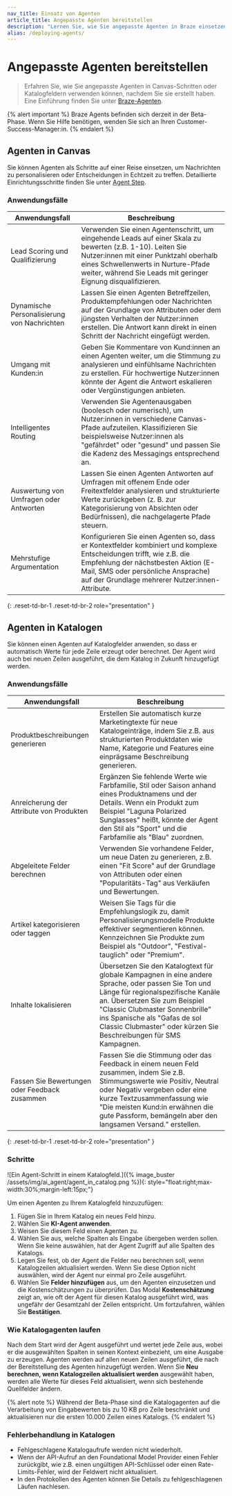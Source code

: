 ```yaml
---
nav_title: Einsatz von Agenten
article_title: Angepasste Agenten bereitstellen
description: "Lernen Sie, wie Sie angepasste Agenten in Braze einsetzen können, nachdem Sie sie erstellt haben."
alias: /deploying-agents/
---
```


# Angepasste Agenten bereitstellen

> Erfahren Sie, wie Sie angepasste Agenten in Canvas-Schritten oder Katalogfeldern verwenden können, nachdem Sie sie erstellt haben. Eine Einführung finden Sie unter [Braze-Agenten]({{site.baseurl}}/user_guide/brazeai/agents/). 

{% alert important %}
Braze Agents befinden sich derzeit in der Beta-Phase. Wenn Sie Hilfe benötigen, wenden Sie sich an Ihren Customer-Success-Manager:in.
{% endalert %}  

## Agenten in Canvas  

Sie können Agenten als Schritte auf einer Reise einsetzen, um Nachrichten zu personalisieren oder Entscheidungen in Echtzeit zu treffen. Detaillierte Einrichtungsschritte finden Sie unter [Agent Step]({{site.baseurl}}/user_guide/engagement_tools/canvas/canvas_components/agent_step/).

### Anwendungsfälle

| Anwendungsfall | Beschreibung |
| --- | --- |
| Lead Scoring und Qualifizierung | Verwenden Sie einen Agentenschritt, um eingehende Leads auf einer Skala zu bewerten (z.B. 1-10). Leiten Sie Nutzer:innen mit einer Punktzahl oberhalb eines Schwellenwerts in Nurture-Pfade weiter, während Sie Leads mit geringer Eignung disqualifizieren. |
| Dynamische Personalisierung von Nachrichten | Lassen Sie einen Agenten Betreffzeilen, Produktempfehlungen oder Nachrichten auf der Grundlage von Attributen oder dem jüngsten Verhalten der Nutzer:innen erstellen. Die Antwort kann direkt in einen Schritt der Nachricht eingefügt werden. |
| Umgang mit Kunden:in | Geben Sie Kommentare von Kund:innen an einen Agenten weiter, um die Stimmung zu analysieren und einfühlsame Nachrichten zu erstellen. Für hochwertige Nutzer:innen könnte der Agent die Antwort eskalieren oder Vergünstigungen anbieten. |
| Intelligentes Routing | Verwenden Sie Agentenausgaben (boolesch oder numerisch), um Nutzer:innen in verschiedene Canvas-Pfade aufzuteilen. Klassifizieren Sie beispielsweise Nutzer:innen als "gefährdet" oder "gesund" und passen Sie die Kadenz des Messagings entsprechend an. |
| Auswertung von Umfragen oder Antworten | Lassen Sie einen Agenten Antworten auf Umfragen mit offenem Ende oder Freitextfelder analysieren und strukturierte Werte zurückgeben (z. B. zur Kategorisierung von Absichten oder Bedürfnissen), die nachgelagerte Pfade steuern. |
| Mehrstufige Argumentation | Konfigurieren Sie einen Agenten so, dass er Kontextfelder kombiniert und komplexe Entscheidungen trifft, wie z.B. die Empfehlung der nächstbesten Aktion (E-Mail, SMS oder persönliche Ansprache) auf der Grundlage mehrerer Nutzer:innen-Attribute. |
{: .reset-td-br-1 .reset-td-br-2 role="presentation" }

## Agenten in Katalogen  

Sie können einen Agenten auf Katalogfelder anwenden, so dass er automatisch Werte für jede Zeile erzeugt oder berechnet. Der Agent wird auch bei neuen Zeilen ausgeführt, die dem Katalog in Zukunft hinzugefügt werden. 

### Anwendungsfälle

| Anwendungsfall | Beschreibung |
| --- | --- |
| Produktbeschreibungen generieren | Erstellen Sie automatisch kurze Marketingtexte für neue Katalogeinträge, indem Sie z.B. aus strukturierten Produktdaten wie Name, Kategorie und Features eine einprägsame Beschreibung generieren. |
| Anreicherung der Attribute von Produkten | Ergänzen Sie fehlende Werte wie Farbfamilie, Stil oder Saison anhand eines Produktnamens und der Details. Wenn ein Produkt zum Beispiel "Laguna Polarized Sunglasses" heißt, könnte der Agent den Stil als "Sport" und die Farbfamilie als "Blau" zuordnen. |
| Abgeleitete Felder berechnen | Verwenden Sie vorhandene Felder, um neue Daten zu generieren, z.B. einen "Fit Score" auf der Grundlage von Attributen oder einen "Popularitäts-Tag" aus Verkäufen und Bewertungen. |
| Artikel kategorisieren oder taggen | Weisen Sie Tags für die Empfehlungslogik zu, damit Personalisierungsmodelle Produkte effektiver segmentieren können. Kennzeichnen Sie Produkte zum Beispiel als "Outdoor", "Festival-tauglich" oder "Premium". |
| Inhalte lokalisieren | Übersetzen Sie den Katalogtext für globale Kampagnen in eine andere Sprache, oder passen Sie Ton und Länge für regionalspezifische Kanäle an. Übersetzen Sie zum Beispiel "Classic Clubmaster Sonnenbrille" ins Spanische als "Gafas de sol Classic Clubmaster" oder kürzen Sie Beschreibungen für SMS Kampagnen. |
| Fassen Sie Bewertungen oder Feedback zusammen | Fassen Sie die Stimmung oder das Feedback in einem neuen Feld zusammen, indem Sie z.B. Stimmungswerte wie Positiv, Neutral oder Negativ vergeben oder eine kurze Textzusammenfassung wie "Die meisten Kund:in erwähnen die gute Passform, bemängeln aber den langsamen Versand." erstellen. |
{: .reset-td-br-1 .reset-td-br-2 role="presentation" }

### Schritte

\![Ein Agent-Schritt in einem Katalogfeld.]({% image_buster /assets/img/ai_agent/agent_in_catalog.png %}){: style="float:right;max-width:30%;margin-left:15px;"}

Um einen Agenten zu Ihrem Katalogfeld hinzuzufügen:

1. Fügen Sie in Ihrem Katalog ein neues Feld hinzu.  
2. Wählen Sie **KI-Agent anwenden**.
3. Weisen Sie diesem Feld einen Agenten zu.  
4. Wählen Sie aus, welche Spalten als Eingabe übergeben werden sollen. Wenn Sie keine auswählen, hat der Agent Zugriff auf alle Spalten des Katalogs.  
5. Legen Sie fest, ob der Agent die Felder neu berechnen soll, wenn Katalogzeilen aktualisiert werden. Wenn Sie diese Option nicht auswählen, wird der Agent nur einmal pro Zeile ausgeführt.
6. Wählen Sie **Felder hinzufügen** aus, um den Agenten einzusetzen und die Kostenschätzungen zu überprüfen. Das Modal **Kostenschätzung** zeigt an, wie oft der Agent für diesen Katalog ausgeführt wird, was ungefähr der Gesamtzahl der Zeilen entspricht. Um fortzufahren, wählen Sie **Bestätigen**.

### Wie Katalogagenten laufen  

Nach dem Start wird der Agent ausgeführt und wertet jede Zeile aus, wobei er die ausgewählten Spalten in seinen Kontext einbezieht, um eine Ausgabe zu erzeugen. Agenten werden auf allen neuen Zeilen ausgeführt, die nach der Bereitstellung des Agenten hinzugefügt werden. Wenn Sie **Neu berechnen, wenn Katalogzeilen aktualisiert werden** ausgewählt haben, werden alle Werte für dieses Feld aktualisiert, wenn sich bestehende Quellfelder ändern.  

{% alert note %}
Während der Beta-Phase sind die Katalogagenten auf die Verarbeitung von Eingabewerten bis zu 10 KB pro Zeile beschränkt und aktualisieren nur die ersten 10.000 Zeilen eines Katalogs.
{% endalert %}

### Fehlerbehandlung in Katalogen  

- Fehlgeschlagene Katalogaufrufe werden nicht wiederholt.
- Wenn der API-Aufruf an den Foundational Model Provider einen Fehler zurückgibt, wie z.B. einen ungültigen API-Schlüssel oder einen Rate-Limits-Fehler, wird der Feldwert nicht aktualisiert.   
- In den Protokollen des Agenten können Sie Details zu fehlgeschlagenen Läufen nachlesen.  
